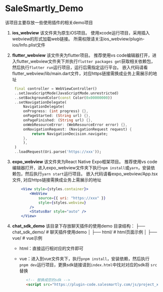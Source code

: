 # SaleSmartly_Demo

该项目主要存放一些使用插件的相关demo项目

1. **ios_webview**
   该文件夹为原生iOS项目。
   使用xcode运行项目，采用插入webview的形式加载web链接。
   所需权限请关注ios_webview/plugin-ios/Info.plist文件
2. **flutter_webview**
   该文件夹为flutter项目。
   推荐使用vs code编辑器打开，进入flutter_webview文件夹下并执行`flutter packages get`获取相关依赖包，然后执行`flutter run`运行项目，运行后需指定运行平台。
   嵌入代码请看flutter_webview/lib/main.dart文件，对应https链接需换成业务上需展示的地址
   ```dart
    final controller = WebViewController()
    ..setJavaScriptMode(JavaScriptMode.unrestricted)
    ..setBackgroundColor(const Color(0x00000000))
    ..setNavigationDelegate(
        NavigationDelegate(
        onProgress: (int progress) {},
        onPageStarted: (String url) {},
        onPageFinished: (String url) {},
        onWebResourceError: (WebResourceError error) {},
        onNavigationRequest: (NavigationRequest request) {
            return NavigationDecision.navigate;
        },
        ),
    )
    ..loadRequest(Uri.parse('https://xxx'));
   ```
3. **expo_webview**
   该文件夹为React Native Expo框架项目。
   推荐使用vs code编辑器打开，进入expo_webview文件夹下执行`npm install`或`yarn`，安装依赖包，然后执行`yarn start`运行项目。
   嵌入代码请看expo_webview/App.tsx文件, 对应https链接需换成业务上需展示的地址
   ```jsx
       <View style={styles.container}>
           <WebView
               source={{ uri: "https://xxx" }}
               style={styles.webview}
           />
           <StatusBar style="auto" />
       </View>
   ```
4. **chat_sdk_demo**
   该目录下存放聊天插件的使用demo
   目录结构：
    ├── chat_sdk_demo/     # 聊天插件使用demo
    │   ├── html/          # html页面示例
    │   ├── vue/           # vue示例
   
   - html：直接运行相对应的文件即可
   
   - vue：进入到vue文件夹下，执行`pnpm install`，安装依赖，然后执行`pnpm dev`运行项目，更换sdk链接请到`index.html`中找对对应的sdk将 `src`替换
     ```html
        <!-- 替换成您的sdk -->
        <script src="https://plugin-code.salesmartly.com/js/project_xxxxxxxxx.js"></script>
     ```